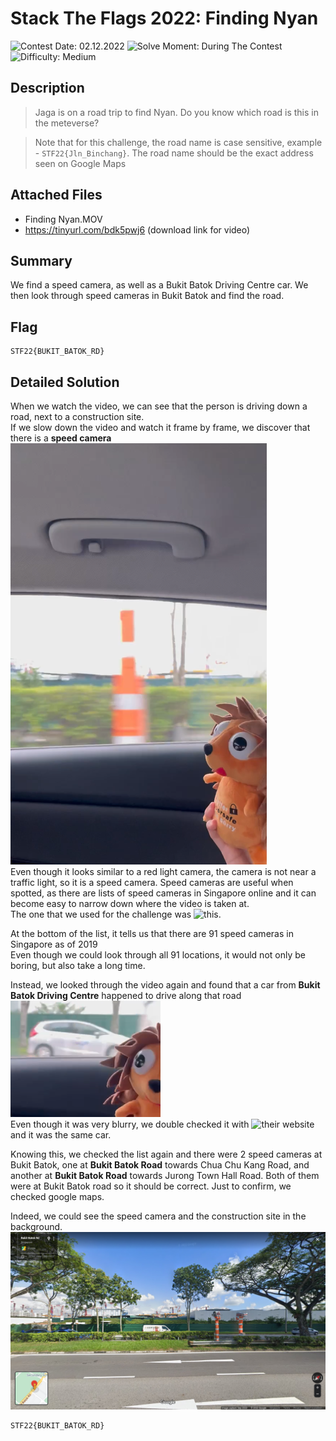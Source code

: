 # Stack The Flags 2022: Finding Nyan

![Contest Date: 02.12.2022](https://img.shields.io/badge/Contest%20Date-02.12.2022-lightgrey.svg)
![Solve Moment: During The Contest](https://img.shields.io/badge/Solve%20Moment-During%20The%20Contest-brightgreen.svg)
![Difficulty: Medium](https://img.shields.io/badge/Difficulty-Medium-orange)

## Description

> Jaga is on a road trip to find Nyan. Do you know which road is this in the meteverse?

> Note that for this challenge, the road name is case sensitive, example - `STF22{Jln_Binchang}`. The road name should be the exact address seen on Google Maps



## Attached Files

- Finding Nyan.MOV
- https://tinyurl.com/bdk5pwj6 (download link for video)

## Summary

We find a speed camera, as well as a Bukit Batok Driving Centre car. We then look through speed cameras in Bukit Batok and find the road.

## Flag

```
STF22{BUKIT_BATOK_RD}
```

## Detailed Solution

When we watch the video, we can see that the person is driving down a road, next to a construction site.\
If we slow down the video and watch it frame by frame, we discover that there is a **speed camera**
![1.png](1.png)\
Even though it looks similar to a red light camera, the camera is not near a traffic light, so it is a speed camera.
Speed cameras are useful when spotted, as there are lists of speed cameras in Singapore online and it can become easy to narrow down where the video is taken at.\
The one that we used for the challenge was ![this](https://data.gov.sg/dataset/location-of-speed-enforcement-cameras).

At the bottom of the list, it tells us that there are 91 speed cameras in Singapore as of 2019\
Even though we could look through all 91 locations, it would not only be boring, but also take a long time.

Instead, we looked through the video again and found that a car from **Bukit Batok Driving Centre** happened to drive along that road\
![2.png](2.png)\
Even though it was very blurry, we double checked it with ![their website](https://info.bbdc.sg/) and it was the same car.

Knowing this, we checked the list again and there were 2 speed cameras at Bukit Batok, one at **Bukit Batok Road** towards Chua Chu Kang Road, and another at **Bukit Batok Road** towards Jurong Town Hall Road. Both of them were at Bukit Batok road so it should be correct. Just to confirm, we checked google maps.

Indeed, we could see the speed camera and the construction site in the background.
![3.png](3.png)

```
STF22{BUKIT_BATOK_RD}
```
